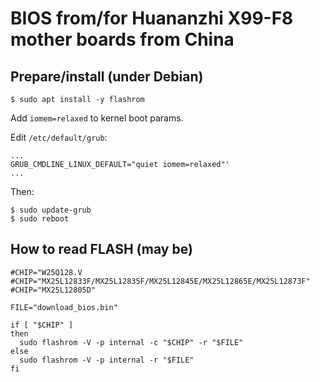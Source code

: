 BIOS from/for Huananzhi X99-F8 mother boards from China
=======================================================

## Prepare/install (under Debian)
```
$ sudo apt install -y flashrom
```
Add `iomem=relaxed` to kernel boot params.

Edit `/etc/default/grub`:
```
...
GRUB_CMDLINE_LINUX_DEFAULT="quiet iomem=relaxed"'
...
```
Then:
```
$ sudo update-grub
$ sudo reboot
```

## How to read FLASH (may be)
```
#CHIP="W25Q128.V
#CHIP="MX25L12833F/MX25L12835F/MX25L12845E/MX25L12865E/MX25L12873F"
#CHIP="MX25L12805D"

FILE="download_bios.bin"

if [ "$CHIP" ]
then 
  sudo flashrom -V -p internal -c "$CHIP" -r "$FILE"
else
  sudo flashrom -V -p internal -r "$FILE"
fi
```


